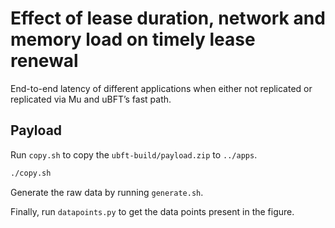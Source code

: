 # Effect of lease duration, network and memory load on timely lease renewal
End-to-end latency of different applications when either not replicated or replicated via Mu and uBFT’s fast path.

## Payload
Run `copy.sh` to copy the `ubft-build/payload.zip` to `../apps`.
```sh
./copy.sh
```

Generate the raw data by running `generate.sh`.

Finally, run `datapoints.py` to get the data points present in the figure.
